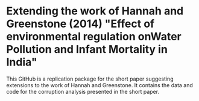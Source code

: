 # Extending the work of Hannah and Greenstone (2014) "Effect of environmental regulation onWater Pollution and Infant Mortality in India"
This GitHub is a replication package for the short paper suggesting extensions to the work of Hannah and Greenstone.
It contains the data and code for the corruption analysis presented in the short paper.
